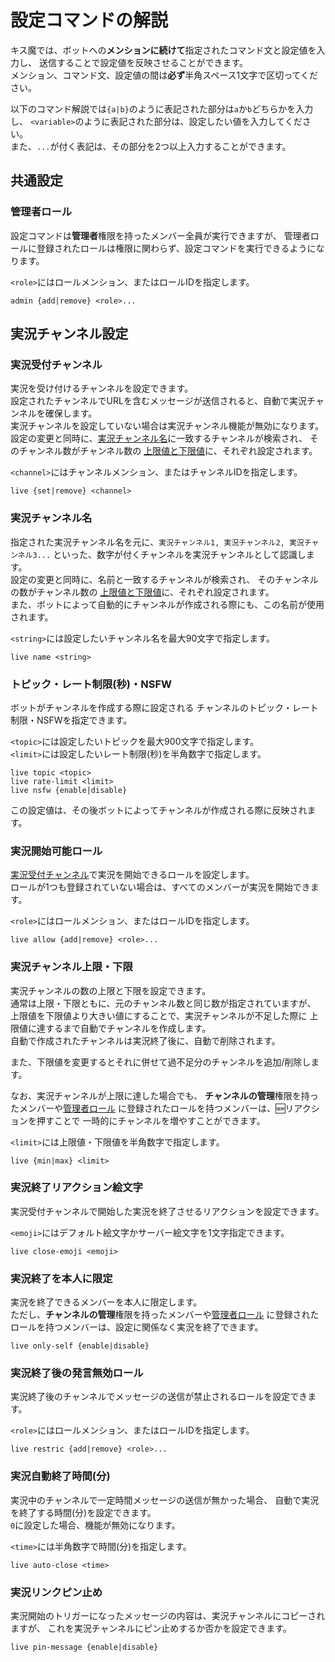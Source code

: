 # 設定コマンドの解説
キス魔では、ボットへの**メンションに続けて**指定されたコマンド文と設定値を入力し、
送信することで設定値を反映させることができます。  
メンション、コマンド文、設定値の間は**必ず**半角スペース1文字で区切ってください。  
  
以下のコマンド解説では`{a|b}`のように表記された部分は`a`か`b`どちらかを入力し、
`<variable>`のように表記された部分は、設定したい値を入力してください。  
また、`...`が付く表記は、その部分を2つ以上入力することができます。  

## 共通設定

### 管理者ロール
設定コマンドは**管理者**権限を持ったメンバー全員が実行できますが、
管理者ロールに登録されたロールは権限に関わらず、設定コマンドを実行できるようになります。  
  
`<role>`にはロールメンション、またはロールIDを指定します。  
```
admin {add|remove} <role>...
```

## 実況チャンネル設定

### 実況受付チャンネル
実況を受け付けるチャンネルを設定できます。  
設定されたチャンネルでURLを含むメッセージが送信されると、自動で実況チャンネルを確保します。  
実況チャンネルを設定していない場合は実況チャンネル機能が無効になります。  
設定の変更と同時に、[実況チャンネル名](#実況チャンネル名)に一致するチャンネルが検索され、
そのチャンネル数がチャンネル数の
[上限値と下限値](#実況チャンネル上限・下限)に、それぞれ設定されます。  
  
`<channel>`にはチャンネルメンション、またはチャンネルIDを指定します。  
```
live {set|remove} <channel>
```

### 実況チャンネル名
指定された実況チャンネル名を元に、`実況チャンネル1, 実況チャンネル2, 実況チャンネル3...`
といった、数字が付くチャンネルを実況チャンネルとして認識します。  
設定の変更と同時に、名前と一致するチャンネルが検索され、
そのチャンネルの数がチャンネル数の
[上限値と下限値](#実況チャンネル上限・下限)に、それぞれ設定されます。  
また、ボットによって自動的にチャンネルが作成される際にも、この名前が使用されます。  
  
`<string>`には設定したいチャンネル名を最大90文字で指定します。  
```
live name <string>
```

### トピック・レート制限(秒)・NSFW
ボットがチャンネルを作成する際に設定される
チャンネルのトピック・レート制限・NSFWを指定できます。  
  
`<topic>`には設定したいトピックを最大900文字で指定します。  
`<limit>`には設定したいレート制限(秒)を半角数字で指定します。  
```
live topic <topic>
live rate-limit <limit>
live nsfw {enable|disable}
```
この設定値は、その後ボットによってチャンネルが作成される際に反映されます。  

### 実況開始可能ロール
[実況受付チャンネル](#実況受付チャンネル)で実況を開始できるロールを設定します。  
ロールが1つも登録されていない場合は、すべてのメンバーが実況を開始できます。  

`<role>`にはロールメンション、またはロールIDを指定します。  
```
live allow {add|remove} <role>...
```

### 実況チャンネル上限・下限
実況チャンネルの数の上限と下限を設定できます。  
通常は上限・下限ともに、元のチャンネル数と同じ数が指定されていますが、
上限値を下限値より大きい値にすることで、実況チャンネルが不足した際に
上限値に達するまで自動でチャンネルを作成します。  
自動で作成されたチャンネルは実況終了後に、自動で削除されます。  
  
また、下限値を変更するとそれに併せて過不足分のチャンネルを追加/削除します。  
  
なお、実況チャンネルが上限に達した場合でも、
**チャンネルの管理**権限を持ったメンバーや[管理者ロール](#管理者ロール)
に登録されたロールを持つメンバーは、🆕リアクションを押すことで
一時的にチャンネルを増やすことができます。  
  
`<limit>`には上限値・下限値を半角数字で指定します。  
```
live {min|max} <limit>
```

### 実況終了リアクション絵文字
実況受付チャンネルで開始した実況を終了させるリアクションを設定できます。  
  
`<emoji>`にはデフォルト絵文字かサーバー絵文字を1文字指定できます。  
```
live close-emoji <emoji>
```

### 実況終了を本人に限定
実況を終了できるメンバーを本人に限定します。  
ただし、**チャンネルの管理**権限を持ったメンバーや[管理者ロール](#管理者ロール)
に登録されたロールを持つメンバーは、設定に関係なく実況を終了できます。  
  
```
live only-self {enable|disable}
```

### 実況終了後の発言無効ロール
実況終了後のチャンネルでメッセージの送信が禁止されるロールを設定できます。  
  
`<role>`にはロールメンション、またはロールIDを指定します。  
```
live restric {add|remove} <role>...
```

### 実況自動終了時間(分)
実況中のチャンネルで一定時間メッセージの送信が無かった場合、
自動で実況を終了する時間(分)を設定できます。  
`0`に設定した場合、機能が無効になります。  
  
`<time>`には半角数字で時間(分)を指定します。  
```
live auto-close <time>
```

### 実況リンクピン止め
実況開始のトリガーになったメッセージの内容は、実況チャンネルにコピーされますが、
これを実況チャンネルにピン止めするか否かを設定できます。  
  
```
live pin-message {enable|disable}
```
